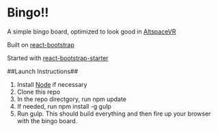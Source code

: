 # Bingo!!

A simple bingo board, optimized to look good in [AltspaceVR](http://altvr.com/)

Built on [react-bootstrap](https://react-bootstrap.github.io/)

Started with [react-bootstrap-starter](https://www.npmjs.com/package/react-bootstrap-starter)

##Launch Instructions##
1. Install [Node](https://nodejs.org) if necessary
2. Clone this repo
3. In the repo directgory, run npm update
4. If needed, run npm install -g gulp 
5. Run gulp. This should build everything and then fire up your browser with the bingo board.
